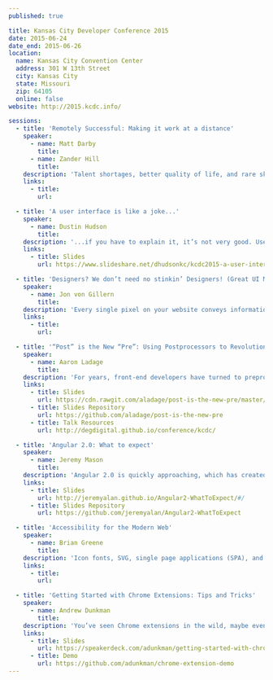 ```yaml
---
published: true

title: Kansas City Developer Conference 2015
date: 2015-06-24
date_end: 2015-06-26
location:
  name: Kansas City Convention Center
  address: 301 W 13th Street
  city: Kansas City
  state: Missouri
  zip: 64105
  online: false
website: http://2015.kcdc.info/

sessions:
  - title: 'Remotely Successful: Making it work at a distance'
    speaker:
      - name: Matt Darby
        title:
      - name: Zander Hill
        title:
    description: 'Talent shortages, better quality of life, and rare skillsets. All these are reasons you might run a distributed team, now we’ll help you make it work. How do you manage distributed teams? How do you pair? How do you grow? How do you become friends? How can you mentor remotely? How can you manage remotely? Distributed teams face unique challenges in communication, technical growth, and bonding. We’ll tackle the hard and soft sides of this increasingly important challenge.'
    links:
      - title:
        url:

  - title: 'A user interface is like a joke...'
    speaker:
      - name: Dustin Hudson
        title:
    description: '...if you have to explain it, it’s not very good. User experience is the heart and soul of every application from the user’s point of view, but it’s also one of the first things to be dismissed when it’s time to plan development tasks. This session takes a look at the impacts of good vs. bad UX design in real-world settings - how does the user see the application differently from the developer and how can we narrow that gap?'
    links:
      - title: Slides
        url: https://www.slideshare.net/dhudsonkc/kcdc2015-a-user-interface-is-like-a-joke

  - title: 'Designers? We don’t need no stinkin’ Designers! (Great UI Made Easy)'
    speaker:
      - name: Jon von Gillern
        title:
    description: 'Every single pixel on your website conveys information. Is it conveying the right information? In this session you’ll learn that you don’t need a some latte sipping dude in a black turtle neck to create a compelling User Interface. We’ll cover simple principles on how you can easily and effectively use Color, Saturation, Opacity, Contrast, Shape, Font, Size and Animation in any application. These principles will make your site easier to view, understand and consume, bringing your code closer to your user.'
    links:
      - title:
        url:

  - title: '“Post” is the New “Pre”: Using Postprocessors to Revolutionize Your Workflow'
    speaker:
      - name: Aaron Ladage
        title:
    description: 'For years, front-end developers have turned to preprocessors like SASS and CoffeeScript to fill in the gaps in native languages like CSS and JavaScript. Although these tools have transformed and enhanced the way we write code, they’ve also forced us to work in nonstandard syntaxes, bouncing from one compiler to the next as we try to find the perfect build process. But what if there’s a better way? Learn how postprocessors and transpilers can revolutionize your code and workflow. If the idea of writing CSS4 and ES7 code today without compromising browser support sounds like crazy talk, you’re in for a wonderful surprise.'
    links:
      - title: Slides
        url: https://cdn.rawgit.com/aladage/post-is-the-new-pre/master/index.html#/
      - title: Slides Repository
        url: https://github.com/aladage/post-is-the-new-pre
      - title: Talk Resources
        url: http://degdigital.github.io/conference/kcdc/

  - title: 'Angular 2.0: What to expect'
    speaker:
      - name: Jeremy Mason
        title:
    description: 'Angular 2.0 is quickly approaching, which has created a lot of excitement and anxiety, especially for those of us with existing applications. No more modules, scopes, providers, or directives... is this even Angular anymore!? Do I have to use ES6?  What about my existing 1.x application? Come join the discussion as we explore the docs and look at a few code samples to see what’s coming next.'
    links:
      - title: Slides
        url: http://jeremyalan.github.io/Angular2-WhatToExpect/#/
      - title: Slides Repository
        url: https://github.com/jeremyalan/Angular2-WhatToExpect

  - title: 'Accessibility for the Modern Web'
    speaker:
      - name: Brian Greene
        title:
    description: 'Icon fonts, SVG, single page applications (SPA), and responsive web design all present unique challenges for accessibility. However, when executed properly, there is an opportunity to provide meaningful and delightful experiences for all users, including those with disabilities. I’ll begin with accessibility basics and quickly move to making latest trends in modern web development accessible. I’ll discuss the importance of accessibility, which responsive web design patterns cause accessibility issues, explore mobile assistive technology, and show the variety of tools available to test accessibility on today’s modern websites and apps.'
    links:
      - title:
        url:

  - title: 'Getting Started with Chrome Extensions: Tips and Tricks'
    speaker:
      - name: Andrew Dunkman
        title:
    description: 'You’ve seen Chrome extensions in the wild, maybe even installed a few into your browser — but what about writing your own? In this talk, you’ll learn the basics of Chrome extension development (from git init to publishing in the Web Store), how to avoid having your extension automatically disabled when performing upgrades, and some unexpected parts of Chrome you can hook into to take your extension to the next level.'
    links:
      - title: Slides
        url: https://speakerdeck.com/adunkman/getting-started-with-chrome-extensions-tips-and-tricks-at-codemash
      - title: Demo
        url: https://github.com/adunkman/chrome-extension-demo
---
```

